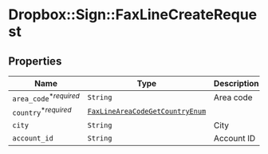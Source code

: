 # Dropbox::Sign::FaxLineCreateRequest



## Properties

| Name | Type | Description | Notes |
| ---- | ---- | ----------- | ----- |
| `area_code`<sup>*_required_</sup> | ```String``` |  Area code  |  |
| `country`<sup>*_required_</sup> | [```FaxLineAreaCodeGetCountryEnum```](FaxLineAreaCodeGetCountryEnum.md) |    |  |
| `city` | ```String``` |  City  |  |
| `account_id` | ```String``` |  Account ID  |  |

